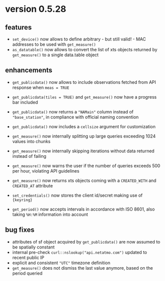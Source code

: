 # version 0.5.28

## features

- `set_device()` now allows to define arbitrary - but still valid! - MAC addresses to be used with `get_measure()`
- `as_datatable()` now allows to convert the list of xts objects returned by `get_measure()` to a single data.table object


## enhancements

- `get_publicdata()` now allows to include observations fetched from API response when `meas = TRUE`
- `get_publicdata(tiles = TRUE)` and `get_measure()` now have a progress bar included
- `get_publicdata()` now returns a `"NAMain"` column instead of `"base_station"`, in compliance with official naming convention
- `get_publicdata()` now includes a `cellsize` argument for customization

- `get_measure()` now internally splitting up large queries exceeding 1024 values into chunks
- `get_measure()` now internally skipping iterations without data returned instead of failing
- `get_measure()` now warns the user if the number of queries exceeds 500 per hour, violating API guidelines
- `get_measure()` now returns xts objects coming with a `CREATED_WITH` and `CREATED_AT` attribute

- `set_credentials()` now stores the client id/secret making use of `{keyring}`
- `get_period()` now accepts intervals in accordance with ISO 8601, also taking `%H:%M` information into account


## bug fixes 

- attributes of sf object acquired by `get_publicdata()` are now assumed to be spatially constant
- internal pre-check `curl::nslookup("api.netatmo.com")` updated to recent public IP
- explicit and consistent `"UTC"` timezone definition 
- `get_measure()` does not dismiss the last value anymore, based on the period queried
